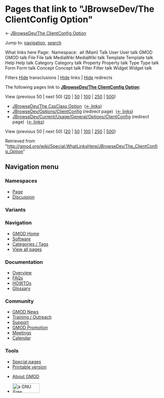 <div id="mw-page-base" class="noprint">

</div>

<div id="mw-head-base" class="noprint">

</div>

<div id="content" class="mw-body" role="main">

<span id="top"></span>

<div id="mw-js-message" style="display:none;">

</div>



# <span dir="auto">Pages that link to "JBrowseDev/The ClientConfig Option"</span>

<div id="bodyContent">

<div id="contentSub">

← [JBrowseDev/The ClientConfig
Option](/wiki/JBrowseDev/The_ClientConfig_Option "JBrowseDev/The ClientConfig Option")

</div>

<div id="jump-to-nav" class="mw-jump">

Jump to: [navigation](#mw-navigation), [search](#p-search)

</div>

<div id="mw-content-text">

What links here Page:  Namespace:  all (Main) Talk User User talk GMOD
GMOD talk File File talk MediaWiki MediaWiki talk Template Template talk
Help Help talk Category Category talk Property Property talk Type Type
talk Form Form talk Concept Concept talk Filter Filter talk Widget
Widget talk

Filters
[Hide](/mediawiki/index.php?title=Special:WhatLinksHere/JBrowseDev/The_ClientConfig_Option&hidetrans=1 "Special:WhatLinksHere/JBrowseDev/The ClientConfig Option")
transclusions \|
[Hide](/mediawiki/index.php?title=Special:WhatLinksHere/JBrowseDev/The_ClientConfig_Option&hidelinks=1 "Special:WhatLinksHere/JBrowseDev/The ClientConfig Option")
links \|
[Hide](/mediawiki/index.php?title=Special:WhatLinksHere/JBrowseDev/The_ClientConfig_Option&hideredirs=1 "Special:WhatLinksHere/JBrowseDev/The ClientConfig Option")
redirects

The following pages link to **[JBrowseDev/The ClientConfig
Option](/wiki/JBrowseDev/The_ClientConfig_Option "JBrowseDev/The ClientConfig Option")**:

View (previous 50 \| next 50)
([20](/mediawiki/index.php?title=Special:WhatLinksHere/JBrowseDev/The_ClientConfig_Option&limit=20 "Special:WhatLinksHere/JBrowseDev/The ClientConfig Option")
\|
[50](/mediawiki/index.php?title=Special:WhatLinksHere/JBrowseDev/The_ClientConfig_Option&limit=50 "Special:WhatLinksHere/JBrowseDev/The ClientConfig Option")
\|
[100](/mediawiki/index.php?title=Special:WhatLinksHere/JBrowseDev/The_ClientConfig_Option&limit=100 "Special:WhatLinksHere/JBrowseDev/The ClientConfig Option")
\|
[250](/mediawiki/index.php?title=Special:WhatLinksHere/JBrowseDev/The_ClientConfig_Option&limit=250 "Special:WhatLinksHere/JBrowseDev/The ClientConfig Option")
\|
[500](/mediawiki/index.php?title=Special:WhatLinksHere/JBrowseDev/The_ClientConfig_Option&limit=500 "Special:WhatLinksHere/JBrowseDev/The ClientConfig Option"))

- [JBrowseDev/The CssClass
  Option](/wiki/JBrowseDev/The_CssClass_Option "JBrowseDev/The CssClass Option")
  ‎ <span class="mw-whatlinkshere-tools">([←
  links](/mediawiki/index.php?title=Special:WhatLinksHere&target=JBrowseDev%2FThe+CssClass+Option "Special:WhatLinksHere"))</span>
- [JBrowseDev/Options/ClientConfig](/mediawiki/index.php?title=JBrowseDev/Options/ClientConfig&redirect=no "JBrowseDev/Options/ClientConfig")
  (redirect page) ‎ <span class="mw-whatlinkshere-tools">([←
  links](/mediawiki/index.php?title=Special:WhatLinksHere&target=JBrowseDev%2FOptions%2FClientConfig "Special:WhatLinksHere"))</span>
- [JBrowseDev/Current/Usage/General/Options/ClientConfig](/mediawiki/index.php?title=JBrowseDev/Current/Usage/General/Options/ClientConfig&redirect=no "JBrowseDev/Current/Usage/General/Options/ClientConfig")
  (redirect page) ‎ <span class="mw-whatlinkshere-tools">([←
  links](/mediawiki/index.php?title=Special:WhatLinksHere&target=JBrowseDev%2FCurrent%2FUsage%2FGeneral%2FOptions%2FClientConfig "Special:WhatLinksHere"))</span>

View (previous 50 \| next 50)
([20](/mediawiki/index.php?title=Special:WhatLinksHere/JBrowseDev/The_ClientConfig_Option&limit=20 "Special:WhatLinksHere/JBrowseDev/The ClientConfig Option")
\|
[50](/mediawiki/index.php?title=Special:WhatLinksHere/JBrowseDev/The_ClientConfig_Option&limit=50 "Special:WhatLinksHere/JBrowseDev/The ClientConfig Option")
\|
[100](/mediawiki/index.php?title=Special:WhatLinksHere/JBrowseDev/The_ClientConfig_Option&limit=100 "Special:WhatLinksHere/JBrowseDev/The ClientConfig Option")
\|
[250](/mediawiki/index.php?title=Special:WhatLinksHere/JBrowseDev/The_ClientConfig_Option&limit=250 "Special:WhatLinksHere/JBrowseDev/The ClientConfig Option")
\|
[500](/mediawiki/index.php?title=Special:WhatLinksHere/JBrowseDev/The_ClientConfig_Option&limit=500 "Special:WhatLinksHere/JBrowseDev/The ClientConfig Option"))

</div>

<div class="printfooter">

Retrieved from
"<http://gmod.org/wiki/Special:WhatLinksHere/JBrowseDev/The_ClientConfig_Option>"

</div>

<div id="catlinks" class="catlinks catlinks-allhidden">

</div>

<div class="visualClear">

</div>

</div>

</div>

<div id="mw-navigation">

## Navigation menu

<div id="mw-head">



<div id="left-navigation">

<div id="p-namespaces" class="vectorTabs" role="navigation"
aria-labelledby="p-namespaces-label">

### Namespaces

- <span id="ca-nstab-main"><a href="/wiki/JBrowseDev/The_ClientConfig_Option" accesskey="c"
  title="View the content page [c]">Page</a></span>
- <span id="ca-talk"><a
  href="/mediawiki/index.php?title=Talk:JBrowseDev/The_ClientConfig_Option&amp;action=edit&amp;redlink=1"
  accesskey="t"
  title="Discussion about the content page [t]">Discussion</a></span>

</div>

<div id="p-variants" class="vectorMenu emptyPortlet" role="navigation"
aria-labelledby="p-variants-label">

### 

### Variants[](#)

<div class="menu">

</div>

</div>

</div>

<div id="right-navigation">





</div>



</div>

</div>

</div>

<div id="mw-panel">

<div id="p-logo" role="banner">

<a href="/wiki/Main_Page"
style="background-image: url(http://gmod.org/images/GMOD-cogs.png);"
title="Visit the main page"></a>

</div>

<div id="p-Navigation" class="portal" role="navigation"
aria-labelledby="p-Navigation-label">

### Navigation

<div class="body">

- <span id="n-GMOD-Home">[GMOD Home](/wiki/Main_Page)</span>
- <span id="n-Software">[Software](/wiki/GMOD_Components)</span>
- <span id="n-Categories-.2F-Tags">[Categories /
  Tags](/wiki/Categories)</span>
- <span id="n-View-all-pages">[View all
  pages](/wiki/Special:AllPages)</span>

</div>

</div>

<div id="p-Documentation" class="portal" role="navigation"
aria-labelledby="p-Documentation-label">

### Documentation

<div class="body">

- <span id="n-Overview">[Overview](/wiki/Overview)</span>
- <span id="n-FAQs">[FAQs](/wiki/Category:FAQ)</span>
- <span id="n-HOWTOs">[HOWTOs](/wiki/Category:HOWTO)</span>
- <span id="n-Glossary">[Glossary](/wiki/Glossary)</span>

</div>

</div>

<div id="p-Community" class="portal" role="navigation"
aria-labelledby="p-Community-label">

### Community

<div class="body">

- <span id="n-GMOD-News">[GMOD News](/wiki/GMOD_News)</span>
- <span id="n-Training-.2F-Outreach">[Training /
  Outreach](/wiki/Training_and_Outreach)</span>
- <span id="n-Support">[Support](/wiki/Support)</span>
- <span id="n-GMOD-Promotion">[GMOD
  Promotion](/wiki/GMOD_Promotion)</span>
- <span id="n-Meetings">[Meetings](/wiki/Meetings)</span>
- <span id="n-Calendar">[Calendar](/wiki/Calendar)</span>

</div>

</div>

<div id="p-tb" class="portal" role="navigation"
aria-labelledby="p-tb-label">

### Tools

<div class="body">

- <span id="t-specialpages"><a href="/wiki/Special:SpecialPages" accesskey="q"
  title="A list of all special pages [q]">Special pages</a></span>
- <span id="t-print"><a
  href="/mediawiki/index.php?title=Special:WhatLinksHere/JBrowseDev/The_ClientConfig_Option&amp;printable=yes"
  rel="alternate" accesskey="p"
  title="Printable version of this page [p]">Printable version</a></span>

</div>

</div>

</div>

</div>

<div id="footer" role="contentinfo">

- <span id="footer-places-about">[About
  GMOD](/wiki/GMOD:About "GMOD:About")</span>

<!-- -->

- <span id="footer-copyrightico">[<img src="http://www.gnu.org/graphics/gfdl-logo-small.png" width="88"
  height="31" alt="a GNU Free Documentation License" />](http://www.gnu.org/licenses/fdl-1.3.html)</span>


<div style="clear:both">

</div>

</div>
